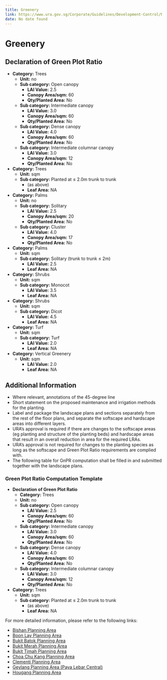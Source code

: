 ```yaml
---
title: Greenery
link: https://www.ura.gov.sg/Corporate/Guidelines/Development-Control/Non-Residential/SR/Greenery
date: No date found
---
```


# Greenery

## Declaration of Green Plot Ratio
- **Category:** Trees
  - **Unit:** no
  - **Sub category:** Open canopy
    - **LAI Value:** 2.5
    - **Canopy Area/sqm:** 60
    - **Qty/Planted Area:** No
  - **Sub category:** Intermediate canopy
    - **LAI Value:** 3.0
    - **Canopy Area/sqm:** 60
    - **Qty/Planted Area:** No
  - **Sub category:** Dense canopy
    - **LAI Value:** 4.0
    - **Canopy Area/sqm:** 60
    - **Qty/Planted Area:** No
  - **Sub category:** Intermediate columnar canopy
    - **LAI Value:** 3.0
    - **Canopy Area/sqm:** 12
    - **Qty/Planted Area:** No
- **Category:** Trees
  - **Unit:** sqm
  - **Sub category:** Planted at ≤ 2.0m trunk to trunk
    - (as above)
    - **Leaf Area:** NA
- **Category:** Palms
  - **Unit:** no
  - **Sub category:** Solitary
    - **LAI Value:** 2.5
    - **Canopy Area/sqm:** 20
    - **Qty/Planted Area:** No
  - **Sub category:** Cluster
    - **LAI Value:** 4.0
    - **Canopy Area/sqm:** 17
    - **Qty/Planted Area:** No
- **Category:** Palms
  - **Unit:** sqm
  - **Sub category:** Solitary (trunk to trunk ≤ 2m)
    - **LAI Value:** 2.5
    - **Leaf Area:** NA
- **Category:** Shrubs
  - **Unit:** sqm
  - **Sub category:** Monocot
    - **LAI Value:** 3.5
    - **Leaf Area:** NA
- **Category:** Shrubs
  - **Unit:** sqm
  - **Sub category:** Dicot
    - **LAI Value:** 4.5
    - **Leaf Area:** NA
- **Category:** Turf
  - **Unit:** sqm
  - **Sub category:** Turf
    - **LAI Value:** 2.0
    - **Leaf Area:** NA
- **Category:** Vertical Greenery
  - **Unit:** sqm
    - **LAI Value:** 2.0
    - **Leaf Area:** NA

## Additional Information
- Where relevant, annotations of the 45-degree line
- Short statement on the proposed maintenance and irrigation methods for the planting.
- Label and package the landscape plans and sections separately from the rest of the floor plans, and separate the softscape and hardscape areas into different layers.
- URA’s approval is required if there are changes to the softscape areas (eg planting and structure of the planting beds) and hardscape areas that result in an overall reduction in area for the required LRAs.
- URA’s approval is not required for changes to the planting species as long as the softscape and Green Plot Ratio requirements are complied with.
- The following table for GnPR computation shall be filled in and submitted together with the landscape plans.

### Green Plot Ratio Computation Template
- **Declaration of Green Plot Ratio**
  - **Category:** Trees
  - **Unit:** no
  - **Sub category:** Open canopy
    - **LAI Value:** 2.5
    - **Canopy Area/sqm:** 60
    - **Qty/Planted Area:** No
  - **Sub category:** Intermediate canopy
    - **LAI Value:** 3.0
    - **Canopy Area/sqm:** 60
    - **Qty/Planted Area:** No
  - **Sub category:** Dense canopy
    - **LAI Value:** 4.0
    - **Canopy Area/sqm:** 60
    - **Qty/Planted Area:** No
  - **Sub category:** Intermediate columnar canopy
    - **LAI Value:** 3.0
    - **Canopy Area/sqm:** 12
    - **Qty/Planted Area:** No
- **Category:** Trees
  - **Unit:** sqm
  - **Sub category:** Planted at ≤ 2.0m trunk to trunk
    - (as above)
    - **Leaf Area:** NA

For more detailed information, please refer to the following links:
- [Bishan Planning Area](https://www.ura.gov.sg/-/media/User-Defined/URA-Online/circulars/2014/jun/dc14-lush20/app1-9.pdf)
- [Boon Lay Planning Area](https://www.ura.gov.sg/-/media/User-Defined/URA-Online/circulars/2014/jun/dc14-lush20/app1-10.pdf)
- [Bukit Batok Planning Area](https://www.ura.gov.sg/-/media/User-Defined/URA-Online/circulars/2014/jun/dc14-lush20/app1-11.pdf)
- [Bukit Merah Planning Area](https://www.ura.gov.sg/-/media/User-Defined/URA-Online/circulars/2014/jun/dc14-lush20/app1-12.pdf)
- [Bukit Timah Planning Area](https://www.ura.gov.sg/-/media/User-Defined/URA-Online/circulars/2014/jun/dc14-lush20/app1-13.pdf)
- [Choa Chu Kang Planning Area](https://www.ura.gov.sg/-/media/User-Defined/URA-Online/circulars/2014/jun/dc14-lush20/app1-14.pdf)
- [Clementi Planning Area](https://www.ura.gov.sg/-/media/User-Defined/URA-Online/circulars/2014/jun/dc14-lush20/app1-15.pdf)
- [Geylang Planning Area (Paya Lebar Central)](https://www.ura.gov.sg/-/media/User-Defined/URA-Online/circulars/2014/jun/dc14-lush20/app1-3.pdf)
- [Hougang Planning Area](https://www.ura.gov.sg/-/media/User-Defined/URA-Online/circulars/2014/jun/dc14-lush20/app1-16.pdf)
